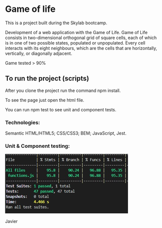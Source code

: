 # Game of life

This is a project built during the Skylab bootcamp.

Development of a web application with the Game of Life.
Game of Life consists in two-dimensional orthogonal grid of square cells, each of which is in one of two possible states, populated or unpopulated. Every cell interacts with its eight neighbours, which are the cells that are horizontally, vertically, or diagonally adjacent.

Game tested > 90%

## To run the project (scripts)

After you clone the project run the command npm install.

To see the page just open the html file.

You can run npm test to see unit and component tests.

### Technologies:

Semantic HTML/HTML5; CSS/CSS3; BEM; JavaScript, Jest.

### Unit & Component testing:

![Coverage](/src/public/testing.jpg)

Javier
